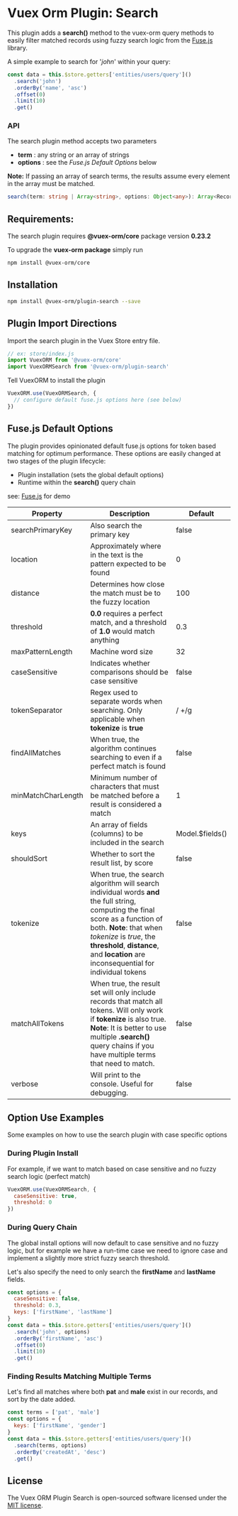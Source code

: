 # Vuex Orm Plugin: Search

This plugin adds a **search()** method to the vuex-orm query methods to easily filter matched records using fuzzy search logic from the [Fuse.js](http://fusejs.io/) library.

A simple example to search for '_john_' within your query:

```javascript
const data = this.$store.getters['entities/users/query']()
  .search('john')
  .orderBy('name', 'asc')
  .offset(0)
  .limit(10)
  .get()
```

### API
The search plugin method accepts two parameters

- **term** : any string or an array of strings
- **options** : see the _Fuse.js Default Options_ below

**Note:** If passing an array of search terms, the results assume every element in the array must be matched.

```typescript
search(term: string | Array<string>, options: Object<any>): Array<Records>
```

## Requirements:

The search plugin requires **@vuex-orm/core** package version **0.23.2**

To upgrade the **vuex-orm package** simply run
```bash
npm install @vuex-orm/core
```

## Installation
```bash
npm install @vuex-orm/plugin-search --save
```

## Plugin Import Directions

Import the search plugin in the Vuex Store entry file.

```javascript
// ex: store/index.js
import VuexORM from '@vuex-orm/core'
import VuexORMSearch from '@vuex-orm/plugin-search'
````

Tell VuexORM to install the plugin

```javascript
VuexORM.use(VuexORMSearch, {
  // configure default fuse.js options here (see below)
})
```

## Fuse.js Default Options

The plugin provides opinionated default fuse.js options for token based matching for optimum performance. These options are easily changed at two stages of the plugin lifecycle:

- Plugin installation (sets the global default options)
- Runtime within the **search()** query chain

see: [Fuse.js](http://fusejs.io/) for demo

| Property | Description | Default |
| --- | --- | --- |
| searchPrimaryKey | Also search the primary key | false |
| location | Approximately where in the text is the pattern expected to be found | 0 |
| distance | Determines how close the match must be to the fuzzy location | 100 |
| threshold | **0.0** requires a perfect match, and a threshold of **1.0** would match anything | 0.3 |
| maxPatternLength | Machine word size | 32 |
| caseSensitive | Indicates whether comparisons should be case sensitive | false |
| tokenSeparator | Regex used to separate words when searching. Only applicable when **tokenize** is **true** | / +/g |
| findAllMatches | When true, the algorithm continues searching to even if a perfect match is found | false |
| minMatchCharLength | Minimum number of characters that must be matched before a result is considered a match | 1 |
| keys | An array of fields (columns) to be included in the search | Model.$fields() |
| shouldSort | Whether to sort the result list, by score | false |
| tokenize | When true, the search algorithm will search individual words **and** the full string, computing the final score as a function of both. **Note**: that when _tokenize_ is _true_, the **threshold**, **distance**, and **location** are inconsequential for individual tokens | false |
| matchAllTokens | When true, the result set will only include records that match all tokens. Will only work if **tokenize** is also true. **Note**: It is better to use multiple **.search()** query chains if you have multiple terms that need to match. | false |
| verbose | Will print to the console. Useful for debugging. | false |

## Option Use Examples

Some examples on how to use the search plugin with case specific options

### During Plugin Install

For example, if we want to match based on case sensitive and no fuzzy search logic (perfect match)
```javascript
VuexORM.use(VuexORMSearch, {
  caseSensitive: true,
  threshold: 0
})
```

### During Query Chain

The global install options will now default to case sensitive and no fuzzy logic, but for example we have a run-time case we need to ignore case and implement a slightly more strict fuzzy search threshold.

Let's also specify the need to only search the **firstName** and **lastName** fields.

```javascript
const options = {
  caseSensitive: false,
  threshold: 0.3,
  keys: ['firstName', 'lastName']
}
const data = this.$store.getters['entities/users/query']()
  .search('john', options)
  .orderBy('firstName', 'asc')
  .offset(0)
  .limit(10)
  .get()
```

### Finding Results Matching Multiple Terms

Let's find all matches where both **pat** and **male** exist in our records, and sort by the date added.

```javascript
const terms = ['pat', 'male']
const options = {
  keys: ['firstName', 'gender']
}
const data = this.$store.getters['entities/users/query']()
  .search(terms, options)
  .orderBy('createdAt', 'desc')
  .get()
```

## License

The Vuex ORM Plugin Search is open-sourced software licensed under the [MIT license](LICENSE.md).
